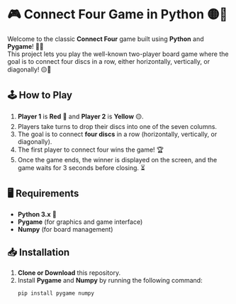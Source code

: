 # 🎮 Connect Four Game in Python 🟡🔴

Welcome to the classic **Connect Four** game built using **Python** and **Pygame**! 🐍✨  
This project lets you play the well-known two-player board game where the goal is to connect four discs in a row, either horizontally, vertically, or diagonally! 🟡🔴

## 🕹️ How to Play

1. **Player 1** is **Red** 🔴 and **Player 2** is **Yellow** 🟡.
2. Players take turns to drop their discs into one of the seven columns.
3. The goal is to connect **four discs** in a row (horizontally, vertically, or diagonally).
4. The first player to connect four wins the game! 🏆
5. Once the game ends, the winner is displayed on the screen, and the game waits for 3 seconds before closing. ⏳

## 🖥️ Requirements

- **Python 3.x** 🐍
- **Pygame** (for graphics and game interface)
- **Numpy** (for board management)

## 📥 Installation

1. **Clone or Download** this repository.
2. Install **Pygame** and **Numpy** by running the following command:
   ```bash
   pip install pygame numpy
